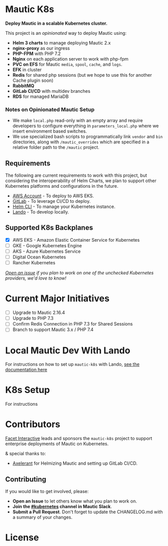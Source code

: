 # Mautic K8s

**Deploy Mautic in a scalable Kubernetes cluster.**

This project is an _opinionated_ way to deploy Mautic using:

- **Helm 3 charts** to manage deploying Mautic 2.x
- **nginx-proxy** as our ingress
- **PHP-FPM** with PHP 7.2
- **Nginx** on each application server to work with php-fpm
- **PVC on EFS** for Mautic `media`, `spool`, `cache`, and `logs`.
- **EFK** in cluster
- **Redis** for shared php sessions (but we hope to use this for another Cache plugin soon)
- **RabbitMQ**
- **GitLab CI/CD** with multidev branches
- **RDS** for managed MariaDB

### Notes on Opinionated Mautic Setup

- We make `local.php` read-only with an empty array and require developers to configure everything in `parameters_local.php` where we insert environment based switches.
- We use specialized bash scripts to programmatically link `vendor` and `bin` directories, along with `/mautic_overrides` which are specified in a relative folder path to the `/mautic` project. 

## Requirements

The following are current requirements to work with this project, but considering the interoperability of Helm Charts, we plan to support other Kubernetes platforms and configurations in the future. 

- [AWS Account](https://aws.amazon.com/) - To deploy to AWS EKS.
- [GitLab](https://gitlab.com/) - To leverage CI/CD to deploy. 
- [Helm CLI](https://helm.sh/) - To manage your Kubernetes instance.
- [Lando](https://lando.dev/) - To develop locally.

## Supported K8s Backplanes

- [x] AWS EKS - Amazon Elastic Container Service for Kubernetes
- [ ] GKE - Google Kubernetes Engine
- [ ] AKS - Azure Kubernetes Service
- [ ] Digital Ocean Kubernetes
- [ ] Rancher Kubernetes

_[Open an issue](https://github.com/FacetInteractive/mautic-k8s/issues/new) if you plan to work on one of the unchecked Kubernetes providers, we'd love to know!_

# Current Major Initiatives

- [ ] Upgrade to Mautic 2.16.4
- [ ] Upgrade to PHP 7.3
- [ ] Confirm Redis Connection in PHP 7.3 for Shared Sessions
- [ ] Branch to support Mautic 3.x / PHP 7.4

# Local Mautic Dev With Lando

For instructions on how to set up `mautic-k8s` with Lando, [see the documentation here](./wiki/local-dev-getting-started.md)

# K8s Setup

For instructions 

# Contributors

[Facet Interactive](https://facetinteractive.com/services/mautic-development-managed-services?utm_source=mautic-k8s&utm_medium=github&utm_campaign=README.md) leads and sponsors the `mautic-k8s` project to support enterprise deployments of Mautic on Kubernetes. 

& special thanks to: 

- [Axelerant](https://axelerant.com/?utm_source=mautic-k8s&utm_medium=github&utm_campaign=README.md) for Helmizing Mautic and setting up GitLab CI/CD.

## Contributing

If you would like to get involved, please: 

* **Open an Issue** to let others know what you plan to work on.
* **Join the [#kubernetes](https://mautic.slack.com/archives/C01G6LHLM5M) channel in Mautic Slack**. 
* **Submit a Pull Request**. Don't forget to update the CHANGELOG.md with a summary of your changes. 

# License